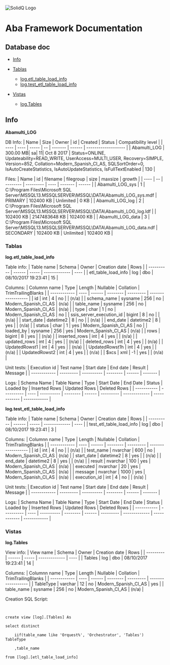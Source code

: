 ![SolidQ Logo](http://www.solidq.com/wp-content/uploads/2015/06/Logo-SolidQ-Web.gif "Logo Title Text 1")
# Aba Framework Documentation
## Database doc

* [Info](#head_info)
* [Tablas](#head_tablas)
  * [log.etl_table_load_info](#head_log.etl_table_load_info)
  * [log.test_etl_table_load_info](#head_log.test_etl_table_load_info)
  
* [Vistas](#head_vistas)
  * [log.Tables](#head_log.Tables)
  

## Info <a name="head_info"></a>
**Abamulti_LOG**

DB Info:
| Name | Size | Owner | id | Created | Status | Compatibility level |
| ---- | ---- | ----- | -- | ------- | ------ | ------------------- |
| Abamulti_LOG |     300.00 MB| sa| 11| Oct  8 2017 | Status=ONLINE, Updateability=READ_WRITE, UserAccess=MULTI_USER, Recovery=SIMPLE, Version=852, Collation=Modern_Spanish_CI_AS, SQLSortOrder=0, IsAutoCreateStatistics, IsAutoUpdateStatistics, IsFullTextEnabled | 130 |

Files:
| Name | id | filename | filegroup | size | maxsize | growth |
| ---- | -- | -------- | --------- | ---- | ------- | ------ |
| Abamulti_LOG_sys | 1 | C:\Program Files\Microsoft SQL Server\MSSQL13.MSSQLSERVER\MSSQL\DATA\Abamulti_LOG_sys.mdf | PRIMARY | 102400 KB | Unlimited | 0 KB |
| Abamulti_LOG_log | 2 | C:\Program Files\Microsoft SQL Server\MSSQL13.MSSQLSERVER\MSSQL\DATA\Abamulti_LOG_log.ldf |  | 102400 KB | 2147483648 KB | 102400 KB |
| Abamulti_LOG_data | 3 | C:\Program Files\Microsoft SQL Server\MSSQL13.MSSQLSERVER\MSSQL\DATA\Abamulti_LOG_data.ndf | SECONDARY | 102400 KB | Unlimited | 102400 KB |

### Tablas <a name="head_tablas"></a>

**log.etl_table_load_info** <a name="head_log.etl_table_load_info"></a>

Table info:
| Table name | Schema | Owner | Creation date | Rows |
| ---------- | ------ | ----- | ------------- | ---- |
| etl_table_load_info | log | dbo | 08/10/2017 19:23:41 | 15 |

Columns:
| Columnn name | Type | Length | Nullable | Collation | TrimTrailingBlanks |
| ------------ | ---- | ------ | -------- | --------- | ------------------ |
| id | int | 4 | no |  | (n/a) |
| schema_name | sysname | 256 | no | Modern_Spanish_CI_AS | (n/a) |
| table_name | sysname | 256 | no | Modern_Spanish_CI_AS | (n/a) |
| type | char | 1 | no | Modern_Spanish_CI_AS | no |
| ssis_server_execution_id | bigint | 8 | no |  | (n/a) |
| start_date | datetime2 | 8 | no |  | (n/a) |
| end_date | datetime2 | 8 | yes |  | (n/a) |
| status | char | 1 | yes | Modern_Spanish_CI_AS | no |
| loaded_by | sysname | 256 | yes | Modern_Spanish_CI_AS | (n/a) |
| rows | bigint | 8 | yes |  | (n/a) |
| inserted_rows | int | 4 | yes |  | (n/a) |
| updated_rows | int | 4 | yes |  | (n/a) |
| deleted_rows | int | 4 | yes |  | (n/a) |
| UpdatedRowst1 | int | 4 | yes |  | (n/a) |
| UpdatedRowst1h | int | 4 | yes |  | (n/a) |
| UpdatedRowst2 | int | 4 | yes |  | (n/a) |
| $xcs | xml | -1 | yes |  | (n/a) |


Unit tests:
| Execution id | Test name | Start date | End date | Result | Message |
| ------------ | --------- | ---------- | -------- | ------ | ------- |

Logs:
| Schema Name | Table Name | Type | Start Date | End Date | Status | Loaded by | Inserted Rows | Updated Rows | Deleted Rows |
| ----------- | ---------- | ---- | ---------- | -------- | ------ | --------- | ------------- | ------------ | ------------ |

**log.test_etl_table_load_info** <a name="head_log.test_etl_table_load_info"></a>

Table info:
| Table name | Schema | Owner | Creation date | Rows |
| ---------- | ------ | ----- | ------------- | ---- |
| test_etl_table_load_info | log | dbo | 08/10/2017 19:23:41 | 3 |

Columns:
| Columnn name | Type | Length | Nullable | Collation | TrimTrailingBlanks |
| ------------ | ---- | ------ | -------- | --------- | ------------------ |
| id | int | 4 | no |  | (n/a) |
| test_name | nvarchar | 600 | no | Modern_Spanish_CI_AS | (n/a) |
| start_date | datetime2 | 8 | yes |  | (n/a) |
| end_date | datetime2 | 8 | yes |  | (n/a) |
| result | nvarchar | 100 | yes | Modern_Spanish_CI_AS | (n/a) |
| executed | nvarchar | 20 | yes | Modern_Spanish_CI_AS | (n/a) |
| message | nvarchar | 1000 | yes | Modern_Spanish_CI_AS | (n/a) |
| execution_id | int | 4 | no |  | (n/a) |


Unit tests:
| Execution id | Test name | Start date | End date | Result | Message |
| ------------ | --------- | ---------- | -------- | ------ | ------- |

Logs:
| Schema Name | Table Name | Type | Start Date | End Date | Status | Loaded by | Inserted Rows | Updated Rows | Deleted Rows |
| ----------- | ---------- | ---- | ---------- | -------- | ------ | --------- | ------------- | ------------ | ------------ |


### Vistas <a name="head_vistas"></a>

**log.Tables** <a name="head_log.Tables"></a>

View info:
| View name | Schema | Owner | Creation date | Rows |
| --------- | ------ | ----- | ------------- | ---- |
| Tables | log | dbo | 08/10/2017 19:23:41 | 14 |

Columns:
| Columnn name | Type | Length | Nullable | Collation | TrimTrailingBlanks |
| ------------ | ---- | ------ | -------- | --------- | ------------------ |
| TableType | varchar | 12 | no | Modern_Spanish_CI_AS | yes |
| table_name | sysname | 256 | no | Modern_Spanish_CI_AS | (n/a) |


Creation SQL Script:
```


create view [log].[Tables] As

select distinct 

    iif(table_name like 'Orquest%', 'Orchestrator', 'Tables') TableType

    ,table_name 

from [log].[etl_table_load_info]



```
</br>


